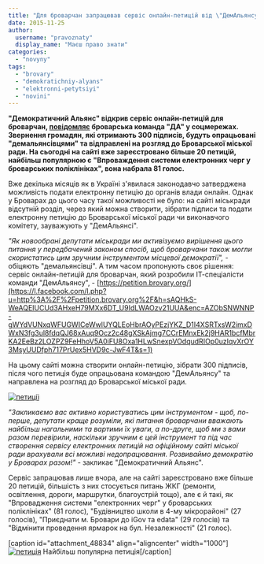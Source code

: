 ```yaml
---
title: "Для броварчан запрацював сервіс онлайн-петицій від \"ДемАльянсу\""
date: 2015-11-25
author: 
  username: "pravoznaty"
  display_name: "Маєш право знати"
categories: 
  - "novyny"
tags: 
  - "brovary"
  - "demokratichniy-alyans"
  - "elektronni-petytsiyi"
  - "novini"
---
```


**"Демократичний Альянс" відкрив сервіс онлайн-петицій для броварчан, [повідомляє](https://www.facebook.com/demalliancebrovary/posts/1646711418925480) броварська команда "ДА" у соцмережах. Звернення громадян, які отримають 300 підписів, будуть опрацьовані "демальянсівцями" та відправлені на розгляд до Броварської міської ради. На сьогодні на сайті вже зареєстровано більше 20 петицій, найбільш популярною є "Впроваждення системи електронних черг у броварських поліклініках", вона набрала 81 голос.**

Вже декілька місяців як в Україні з'явилася законодавчо затверджена можливість подати електронну петицію до органів влади онлайн. Однак у Броварах до цього часу такої можливості не було: на сайті міськради відсутній розділ, через який можна створити, зібрати підписи та подати електронну петицію до Броварської міської ради чи виконавчого комітету, зауважують у "ДемАльянсі".

_"Як новообрані депутати міськради ми активізуємо вирішення цього питання у передбачений законом спосіб, щоб броварчани також могли скористатись цим зручним інструментом місцевої демократії",_ - обіцяють "демальянсівці". А тим часом пропонують своє рішення: сервіс онлайн-петицій для броварчан, який розробили ІТ-спеціалісти команди "ДемАльянсу", - [https://petition.brovary.org/](https://l.facebook.com/l.php?u=http%3A%2F%2Fpetition.brovary.org%2F&h=sAQHkS-WeAQEIUCUd3AHxeH79MXx6DT_U9IdLWAOzv21UUA&enc=AZObSNWNNP-gWYdVUNxqWFUGWICeWwlUYQLEoHbrAOyPEzjYKZ_D1I4XSRTxsW2imxDWxN3fg3ul8fdqQJ68xAuq9Ocz2c48gXSkAjmg7CCrEMnxEk2j9HAR1bcfMbrKA2EeBz2LOZPZ9FeHhoV5A0iFU8Oxa1HLwSnexpVOdqudRIOp0uzIqvXrOY3MsyUUDfph717PrUex5HVD9c-JwF4T&s=1)

На цьому сайті можна створити онлайн-петицію, зібрати 300 підписів, після чого петиція буде опрацьована командою "ДемАльянсу" та направлена на розгляд до Броварської міської ради.

[![петиції](https://mpz.brovary.org/wp-content/uploads/2015/11/petytsiyi.jpg)](https://mpz.brovary.org/wp-content/uploads/2015/11/petytsiyi.jpg)

_"Закликаємо вас активно користуватись цим інструментом - щоб, по-перше, депутати краще розуміли, які питання броварчани вважають найбільш нагальними та вартими їх уваги, а по-друге, щоб ми з вами разом перевірили, наскільки зручним є цей інструмент та під час створення сервісу електронних петицій на офіційному сайті міської ради врахували всі можливі недопрацювання. Розвиваймо демократію у Броварах разом!"_ - закликає "Демократичний Альянс".

Сервіс запрацював лише вчора, але на сайті зареєстровано вже більше 20 петицій, більшість з них стосується питань ЖКГ (ремонти, освітлення, дороги, маршрутки, благоустрій тощо), але є й такі, як "Впровадження системи "електронних черг" у броварських поліклініках" (81 голос), "Будівництво школи в 4-му мікрорайоні" (27 голосів), "Приєднати м. Бровари до іGov та edata" (29 голосів) та "Відмінити проведення ярмарок на бул. Незалежності" (21 голос).

\[caption id="attachment\_48834" align="aligncenter" width="1000"\][![петиція](https://mpz.brovary.org/wp-content/uploads/2015/11/petytsiya.jpg)](https://mpz.brovary.org/wp-content/uploads/2015/11/petytsiya.jpg) Найбільш популярна петиція\[/caption\]
